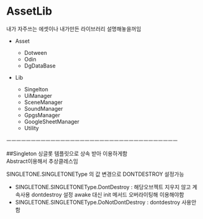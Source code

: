 # AssetLib  
내가 자주쓰는 에셋이나 내가만든 라이브러리 설명해놓을꺼임  


* Asset  
  * Dotween  
  * Odin  
  * DgDataBase  



* Lib  
  * Singelton  
  * UiManager  
  * SceneManager  
  * SoundManager  
  * GpgsManager  
  * GoogleSheetManager  
  * Utility

ㅡㅡㅡㅡㅡㅡㅡㅡㅡㅡㅡㅡㅡㅡㅡㅡㅡㅡㅡㅡㅡㅡㅡㅡㅡㅡㅡㅡㅡㅡㅡㅡㅡㅡㅡ

##Singleton
싱글롯 템플릿으로 상속 받아 이용하게함  
Abstract이용해서 추상클레스임

SINGLETONE.SINGLETONEType 의 값 변경으로 DONTDESTROY 설정가능
* SINGLETONE.SINGLETONEType.DontDestroy : 해당오브젝트 지우지 않고 계속사용 dontdestroy 설정 awake 대신 init 메서드 오버라이팅해 이용해야함
* SINGLETONE.SINGLETONEType.DoNotDontDestroy : dontdestroy 사용안함

